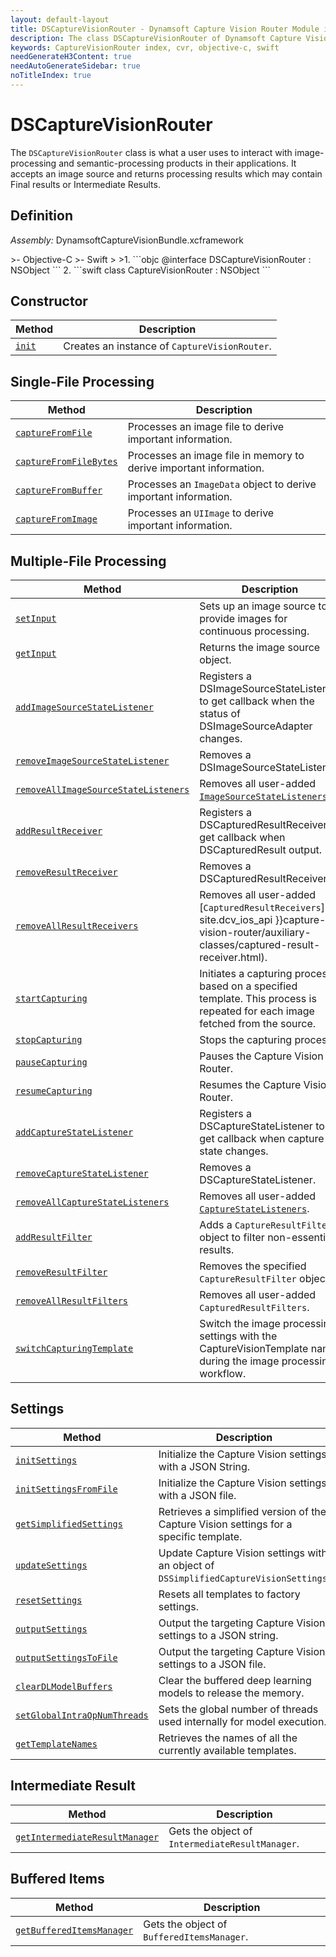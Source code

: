 ```yaml
---
layout: default-layout
title: DSCaptureVisionRouter - Dynamsoft Capture Vision Router Module iOS Edition API Reference
description: The class DSCaptureVisionRouter of Dynamsoft Capture Vision Router Module is what a user uses to interact with image-processing and semantic-processing products in their applications. It accepts an image source and returns processing results which may contain Final results or Intermediate Results.
keywords: CaptureVisionRouter index, cvr, objective-c, swift
needGenerateH3Content: true
needAutoGenerateSidebar: true
noTitleIndex: true
---
```


# DSCaptureVisionRouter

The `DSCaptureVisionRouter` class is what a user uses to interact with image-processing and semantic-processing products in their applications. It accepts an image source and returns processing results which may contain Final results or Intermediate Results.

## Definition

*Assembly:* DynamsoftCaptureVisionBundle.xcframework

<div class="sample-code-prefix"></div>
>- Objective-C
>- Swift
>
>1. 
```objc
@interface DSCaptureVisionRouter : NSObject
```
2. 
```swift
class CaptureVisionRouter : NSObject
```

## Constructor

| Method | Description |
| ------ | ----------- |
| [`init`](constructors.md#init) | Creates an instance of `CaptureVisionRouter`. |

## Single-File Processing

| Method | Description |
| ------ | ----------- |
| [`captureFromFile`](single-file-processing.md#capturefromfile) | Processes an image file to derive important information. |
| [`captureFromFileBytes`](single-file-processing.md#capturefromfilebytes) | Processes an image file in memory to derive important information. |
| [`captureFromBuffer`](single-file-processing.md#capturefrombuffer) | Processes an `ImageData` object to derive important information. |
| [`captureFromImage`](single-file-processing.md#capturefromimage) | Processes an `UIImage` to derive important information. |

## Multiple-File Processing

| Method | Description |
| ------ | ----------- |
| [`setInput`](multiple-file-processing.md#setinput) | Sets up an image source to provide images for continuous processing. |
| [`getInput`](multiple-file-processing.md#getinput) | Returns the image source object. |
| [`addImageSourceStateListener`](multiple-file-processing.md#addimagesourcestatelistener) | Registers a DSImageSourceStateListener to get callback when the status of DSImageSourceAdapter changes. |
| [`removeImageSourceStateListener`](multiple-file-processing.md#removeimagesourcestatelistener) | Removes a DSImageSourceStateListener. |
| [`removeAllImageSourceStateListeners`](#removeallimagesourcestatelisteners) | Removes all user-added [`ImageSourceStateListeners`](auxiliary-classes/image-source-state-listener.html). |
| [`addResultReceiver`](multiple-file-processing.md#addresultreceiver) | Registers a DSCapturedResultReceiver to get callback when DSCapturedResult output. |
| [`removeResultReceiver`](multiple-file-processing.md#removeresultreceiver) | Removes a DSCapturedResultReceiver. |
| [`removeAllResultReceivers`](#removeallresultreceivers) | Removes all user-added [`CapturedResultReceivers`]({{ site.dcv_ios_api }}capture-vision-router/auxiliary-classes/captured-result-receiver.html). |
| [`startCapturing`](multiple-file-processing.md#startcapturing) | Initiates a capturing process based on a specified template. This process is repeated for each image fetched from the source. |
| [`stopCapturing`](multiple-file-processing.md#stopcapturing) | Stops the capturing process. |
| [`pauseCapturing`](multiple-file-processing.md#pausecapturing) | Pauses the Capture Vision Router. |
| [`resumeCapturing`](multiple-file-processing.md#resumecapturing) | Resumes the Capture Vision Router. |
| [`addCaptureStateListener`](multiple-file-processing.md#addcapturestatelistener) | Registers a DSCaptureStateListener to get callback when capture state changes. |
| [`removeCaptureStateListener`](multiple-file-processing.md#removecapturestatelistener) | Removes a DSCaptureStateListener. |
| [`removeAllCaptureStateListeners`](#removeallcapturestatelisteners) | Removes all user-added [`CaptureStateListeners`](auxiliary-classes/capture-state-listener.html). |
| [`addResultFilter`](multiple-file-processing.md#addresultfilter) | Adds a `CaptureResultFilter` object to filter non-essential results. |
| [`removeResultFilter`](multiple-file-processing.md#removeresultfilter) | Removes the specified `CaptureResultFilter` object. |
| [`removeAllResultFilters`](#removeallresultfilters) | Removes all user-added `CapturedResultFilters`. |
| [`switchCapturingTemplate`](multiple-file-processing.md#switchcapturingtemplate) | Switch the image processing settings with the CaptureVisionTemplate name during the image processing workflow. |

## Settings

| Method | Description |
| ------ | ----------- |
| [`initSettings`](settings.md#initsettings) | Initialize the Capture Vision settings with a JSON String. |
| [`initSettingsFromFile`](settings.md#initsettingsfromfile) | Initialize the Capture Vision settings with a JSON file. |
| [`getSimplifiedSettings`](settings.md#getsimplifiedsettings) | Retrieves a simplified version of the Capture Vision settings for a specific template. |
| [`updateSettings`](settings.md#updatesettings) | Update Capture Vision settings with an object of `DSSimplifiedCaptureVisionSettings`. |
| [`resetSettings`](settings.md#resetsettings) | Resets all templates to factory settings. |
| [`outputSettings`](settings.md#outputsettings) | Output the targeting Capture Vision settings to a JSON string. |
| [`outputSettingsToFile`](settings.md#outputsettingstofile) | Output the targeting Capture Vision settings to a JSON file. |
| [`clearDLModelBuffers`](settings.md#cleardlmodelbuffers) | Clear the buffered deep learning models to release the memory. |
| [`setGlobalIntraOpNumThreads`](settings.md#setglobalintraopnumthreads) | Sets the global number of threads used internally for model execution. |
| [`getTemplateNames`](#gettemplatenames) | Retrieves the names of all the currently available templates. |

## Intermediate Result

| Method | Description |
| ------ | ----------- |
|  [`getIntermediateResultManager`](intermediate-result.md#getintermediateresultmanager) | Gets the object of `IntermediateResultManager`. |

## Buffered Items

| Method | Description |
| ------ | ----------- |
|  [`getBufferedItemsManager`](buffered-items.md#getbuffereditemsmanager) | Gets the object of `BufferedItemsManager`. |
